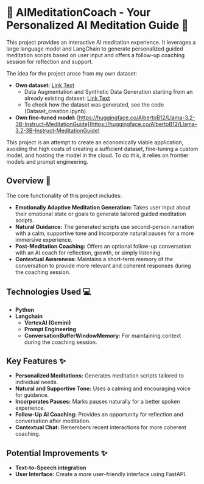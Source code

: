 # 🧘 AIMeditationCoach - Your Personalized AI Meditation Guide 🧠

This project provides an interactive AI meditation experience. It leverages a large language model and LangChain to generate personalized guided meditation scripts based on user input and offers a follow-up coaching session for reflection and support.

The idea for the project arose from my own dataset:
* **Own dataset:** [Link Text](https://huggingface.co/datasets/AlbertoB12/GuidedMeditations1)
  * Data Augmentation and Synthetic Data Generation starting from an already existing dataset: [Link Text](https://huggingface.co/datasets/BuildaByte/Meditation-miniset-v0.1)
  * To check how the dataset was generated, see the code (Dataset_creation.ipynb).
* **Own fine-tuned model:** [https://huggingface.co/AlbertoB12/Llama-3.2-3B-Instruct-MeditationGuide](https://huggingface.co/AlbertoB12/Llama-3.2-3B-Instruct-MeditationGuide)

This project is an attempt to create an economically viable application, avoiding the high costs of creating a sufficient dataset, fine-tuning a custom model, and hosting the model in the cloud. To do this, it relies on frontier models and prompt engineering.

## Overview 🧐

The core functionality of this project includes:

* **Emotionally Adaptive Meditation Generation:** Takes user input about their emotional state or goals to generate tailored guided meditation scripts.
* **Natural Guidance:** The generated scripts use second-person narration with a calm, supportive tone and incorporate natural pauses for a more immersive experience.
* **Post-Meditation Coaching:** Offers an optional follow-up conversation with an AI coach for reflection, growth, or simply listening.
* **Contextual Awareness:** Maintains a short-term memory of the conversation to provide more relevant and coherent responses during the coaching session.

## Technologies Used 💻

* **Python**
* **Langchain**
    * **VertexAI (Gemini)**
    * **Prompt Engineering**
    * **ConversationBufferWindowMemory:** For maintaining context during the coaching session.

## Key Features ✨

* **Personalized Meditations:** Generates meditation scripts tailored to individual needs.
* **Natural and Supportive Tone:** Uses a calming and encouraging voice for guidance.
* **Incorporates Pauses:** Marks pauses naturally for a better spoken experience.
* **Follow-Up AI Coaching:** Provides an opportunity for reflection and conversation after meditation.
* **Contextual Chat:** Remembers recent interactions for more coherent coaching.

## Potential Improvements ✨

* **Text-to-Speech integration**
* **User Interface:** Create a more user-friendly interface using FastAPI.
